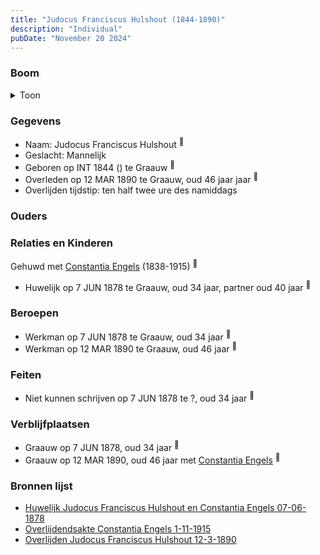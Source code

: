 ```yaml
---
title: "Judocus Franciscus Hulshout (1844-1890)"
description: "Individual"
pubDate: "November 20 2024"
---
```


### Boom
<details><summary>Toon</summary>

![test](https://www.plantuml.com/plantuml/svg/ZPBDQm8n4CNl-Ii6FRGz2BkkuWUBM6MtLQWjnVOgsSrKWzb4CjdA8lxlZT-zjRTXyjwR7uyCoN7hoa8nMakzuPONaF5ylRIcr69ibB7WBDVadr0xjf828PSsLtYQiTYu2WeiChHqMf53YyPL6sI_KdF5YM37061ah40xNybyhP4eZWikzM004TipTWTlnrF4sCbIcvR2v2L1wZboIOVnkLIqCgMh0IUO146psOPhJ3s9qdOwyhTsNnALs4FSptXMBJBZdCB-02QpEOJTLWlk7-39SbvkVqbfNIgru5eiSck8CkCPlITimilZkxVrWejdVqKS6-sBr4voIFGI5Lt0Wh05K4z7IPH4Vm95tGFG2BzzV_eVH31x_OIm5xPlG6UUkBz58QHUUba7fXypdzxf7g5I3zNfG5t9vSfLg9JPUh0zExVOQ9mLx4n_Mx0XQk6_oWy0)
</details>

### Gegevens
- Naam: Judocus Franciscus Hulshout <sup><a href="../s00377/" style="text-decoration:none" title="Huwelijk Judocus Franciscus Hulshout en Constantia Engels 07-06-1878">:link:</a></sup>
- Geslacht: Mannelijk
- Geboren op INT 1844 () te Graauw <sup><a href="../s00377/" style="text-decoration:none" title="Huwelijk Judocus Franciscus Hulshout en Constantia Engels 07-06-1878">:link:</a></sup>
- Overleden op 12 MAR 1890 te Graauw, oud 46 jaar jaar <sup><a href="../s00378/" style="text-decoration:none" title="Overlijden Judocus Franciscus Hulshout 12-3-1890">:link:</a></sup>
- Overlijden tijdstip: ten half twee ure des namiddags

### Ouders

### Relaties en Kinderen

Gehuwd met [Constantia Engels](../i00014/) (1838-1915) <sup><a href="../s00377/" style="text-decoration:none" title="Huwelijk Judocus Franciscus Hulshout en Constantia Engels 07-06-1878">:link:</a></sup>
- Huwelijk op 7 JUN 1878 te Graauw, oud 34 jaar, partner oud 40 jaar <sup><a href="../s00377/" style="text-decoration:none" title="Huwelijk Judocus Franciscus Hulshout en Constantia Engels 07-06-1878">:link:</a></sup>

### Beroepen
- Werkman op 7 JUN 1878 te Graauw, oud 34 jaar <sup><a href="../s00377/" style="text-decoration:none" title="Huwelijk Judocus Franciscus Hulshout en Constantia Engels 07-06-1878">:link:</a></sup>
- Werkman op 12 MAR 1890 te Graauw, oud 46 jaar <sup><a href="../s00378/" style="text-decoration:none" title="Overlijden Judocus Franciscus Hulshout 12-3-1890">:link:</a></sup>

### Feiten
- Niet kunnen schrijven op 7 JUN 1878 te ?, oud 34 jaar <sup><a href="../s00377/" style="text-decoration:none" title="Huwelijk Judocus Franciscus Hulshout en Constantia Engels 07-06-1878">:link:</a></sup>

### Verblijfplaatsen
- Graauw  op 7 JUN 1878, oud 34 jaar  <sup><a href="../s00377/" style="text-decoration:none" title="Huwelijk Judocus Franciscus Hulshout en Constantia Engels 07-06-1878">:link:</a></sup>
- Graauw  op 12 MAR 1890, oud 46 jaar met [Constantia Engels](../i00014/) <sup><a href="../s00378/" style="text-decoration:none" title="Overlijden Judocus Franciscus Hulshout 12-3-1890">:link:</a></sup>

### Bronnen lijst
- [Huwelijk Judocus Franciscus Hulshout en Constantia Engels 07-06-1878](../s00377/)
- [Overlijdendsakte Constantia Engels 1-11-1915](../s00027/)
- [Overlijden Judocus Franciscus Hulshout 12-3-1890](../s00378/)